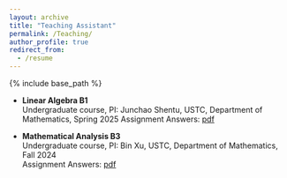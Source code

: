 ```yaml
---
layout: archive
title: "Teaching Assistant"
permalink: /Teaching/
author_profile: true
redirect_from:
  - /resume
---
```


{% include base_path %}

* **Linear Algebra B1**   
  Undergraduate course, PI: Junchao Shentu, USTC, Department of Mathematics, Spring 2025
  Assignment Answers: [pdf]([https://drive.google.com/file/d/1Wg4-GqymXGt_C5GXHb22CiW_u_9S95NI/view?usp=sharing](https://drive.google.com/file/d/15qaZ2LO9q3pcne5UpCZCqhtsguRtsIIs/view?usp=sharing))



* **Mathematical Analysis B3**    
  Undergraduate course, PI: Bin Xu, USTC, Department of Mathematics, Fall 2024    
  Assignment Answers: [pdf](https://drive.google.com/file/d/1Wg4-GqymXGt_C5GXHb22CiW_u_9S95NI/view?usp=sharing)

  


